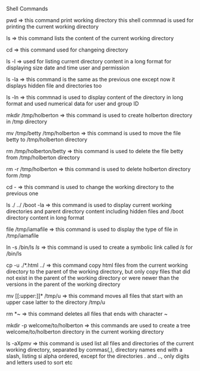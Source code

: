 Shell Commands

pwd => this command print working directory this shell commnad is used for printing the current working directory

ls => this command lists the content of the current working directory

cd => this command used for changeing directory

ls -l => used for listing current directory content in a long format for displaying size date and time user and permission

ls -la => this command is the same as the previous one except now it displays hidden file and directories too

ls -ln => this commnad is used to display content of the directory in long format and used numerical data for user and group ID

mkdir /tmp/holberton => this command is used to create holberton directory in /tmp directory

mv /tmp/betty /tmp/holberton => this command is used to move the file betty to /tmp/holberton directory

rm /tmp/holberton/betty => this command is used to delete the file betty from /tmp/holberton directory

rm -r /tmp/holberton => this command is used to delete holberton directory form /tmp

cd - => this command is used to change the working directory to the previous one

ls ./ ../ /boot -la => this command is used to display current working directories and parent directory content including hidden files and /boot directory content in long format

file /tmp/iamafile => this command is used to display the type of file in /tmp/iamafile

ln -s /bin/ls _ls_ => this command is used to create a symbolic link called _ls_ for /bin/ls

cp -u ./*.html ../ => this command copy html files from the current working directory to the parent of the working directory, but only copy files that did not exist in the parent of the working directory or were newer than the versions in the parent of the working directory

mv [[:upper:]]* /tmp/u => this command moves all files that start with an upper case latter to the directory /tmp/u

rm *~ => this command deletes all files that ends with character ~

mkdir -p welcome/to/holberton => this commands are used to create a tree welcome/to/holberton directory in the current working directory

ls -aXpmv => this command is used list all files and directories of the current working directory, separated by commas(,), directory names end with a slash, listing si alpha ordered, except for the directories . and .., only digits and letters used to sort etc
